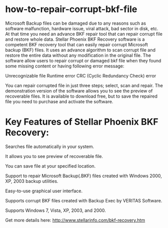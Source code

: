 how-to-repair-corrupt-bkf-file
==============================

Microsoft Backup files can be damaged due to any reasons such as software malfunction, hardware issue, viral attack, bad sector in disk, etc. At that time you need an advance BKF repair tool that can repair corrupt file and restore whole data.
Stellar Phoenix BKF Recovery software is a competent BKF recovery tool that can easily repair corrupt Microsoft backup (BKF) files. It uses an advance algorithm to scan corrupt file and restore the entire data without any modification in the original file. The software allow users to repair corrupt or damaged bkf file when they found some missing content or having following error message:

Unrecognizable file
Runtime error
CRC (Cyclic Redundancy Check) error
 
You can repair corrupted file in just three steps; select, scan and repair. The demonstration version of the software allows you to see the preview of recoverable files. It is available to download free, but to save the repaired file you need to purchase and activate the software.

Key Features of Stellar Phoenix BKF Recovery:
==============================

 Searches file automatically in your system.

 It allows you to see preview of recoverable file.

 You can save file at your specified location.

 Support to repair Microsoft Backup(.BKF) files created with Windows 2000, XP, 2003 backup utilities.

 Easy-to-use graphical user interface.

 Supports corrupt BKF files created with Backup Exec by VERITAS Software.

 Supports Windows 7, Vista, XP, 2003, and 2000.

Get more details here: http://www.stellarinfo.com/bkf-recovery.htm
